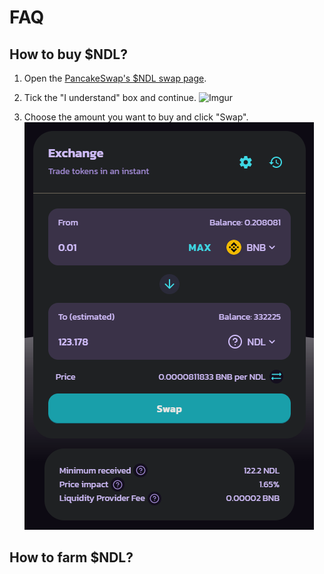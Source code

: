 # FAQ

## How to buy $NDL?

1) Open the [PancakeSwap's $NDL swap page](https://exchange.pancakeswap.finance/#/swap?outputCurrency=0xA9E35a238D9D7977c9c929A4e1B0127C39449d1c).

2) Tick the "I understand" box and continue.
![Imgur](https://imgur.com/9KAjd3P.png)

3) Choose the amount you want to buy and click "Swap".
![Swap](swap.png)

## How to farm $NDL?
